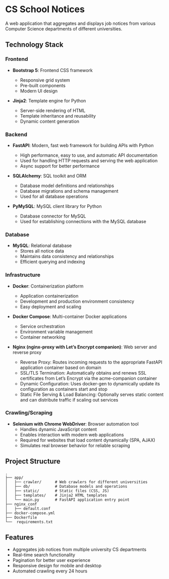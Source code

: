 # CS School Notices

A web application that aggregates and displays job notices from various Computer Science departments of different universities.

## Technology Stack

### Frontend
- **Bootstrap 5**: Frontend CSS framework
  - Responsive grid system
  - Pre-built components
  - Modern UI design

- **Jinja2**: Template engine for Python
  - Server-side rendering of HTML
  - Template inheritance and reusability
  - Dynamic content generation

### Backend
- **FastAPI**: Modern, fast web framework for building APIs with Python
  - High performance, easy to use, and automatic API documentation
  - Used for handling HTTP requests and serving the web application
  - Async support for better performance

- **SQLAlchemy**: SQL toolkit and ORM
  - Database model definitions and relationships
  - Database migrations and schema management
  - Used for all database operations

- **PyMySQL**: MySQL client library for Python
  - Database connector for MySQL
  - Used for establishing connections with the MySQL database

### Database
- **MySQL**: Relational database
  - Stores all notice data
  - Maintains data consistency and relationships
  - Efficient querying and indexing

### Infrastructure
- **Docker**: Containerization platform
  - Application containerization
  - Development and production environment consistency
  - Easy deployment and scaling

- **Docker Compose**: Multi-container Docker applications
  - Service orchestration
  - Environment variable management
  - Container networking

- **Nginx (nginx-proxy with Let’s Encrypt companion)**: Web server and reverse proxy
  - Reverse Proxy: Routes incoming requests to the appropriate FastAPI application container based on domain
  - SSL/TLS Termination: Automatically obtains and renews SSL certificates from Let’s Encrypt via the acme-companion container
  - Dynamic Configuration: Uses docker-gen to dynamically update its configuration as containers start and stop
  - Static File Serving & Load Balancing: Optionally serves static content and can distribute traffic if scaling out services

### Crawling/Scraping

- **Selenium with Chrome WebDriver**: Browser automation tool
  - Handles dynamic JavaScript content
  - Enables interaction with modern web applications
  - Required for websites that load content dynamically (SPA, AJAX)
  - Simulates real browser behavior for reliable scraping

## Project Structure
```
.
├── app/
│   ├── crawler/      # Web crawlers for different universities
│   ├── db/           # Database models and operations
│   ├── static/       # Static files (CSS, JS)
│   ├── templates/    # Jinja2 HTML templates
│   └── main.py       # FastAPI application entry point
├── nginx_conf
│   ├── default.conf
├── docker-compose.yml
├── Dockerfile
└──  requirements.txt
```

## Features
- Aggregates job notices from multiple university CS departments
- Real-time search functionality
- Pagination for better user experience
- Responsive design for mobile and desktop
- Automated crawling every 24 hours